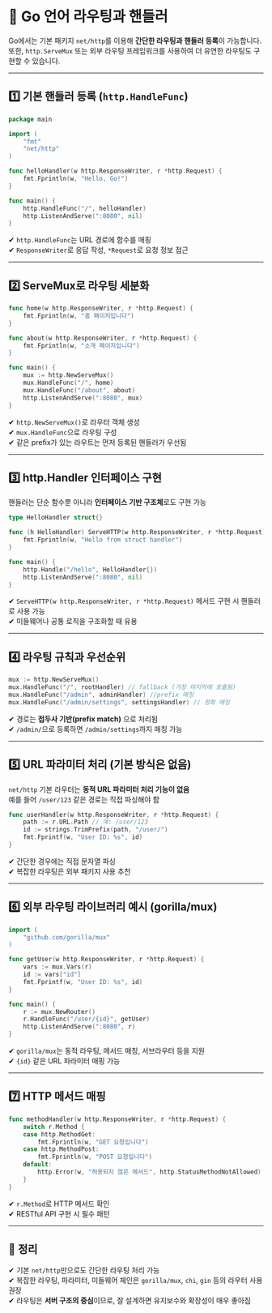 # 🔀 Go 언어 라우팅과 핸들러

Go에서는 기본 패키지 `net/http`를 이용해 **간단한 라우팅과 핸들러 등록**이 가능합니다.  
또한, `http.ServeMux` 또는 외부 라우팅 프레임워크를 사용하여 더 유연한 라우팅도 구현할 수 있습니다.

---

## 1️⃣ 기본 핸들러 등록 (`http.HandleFunc`)

```go
package main

import (
    "fmt"
    "net/http"
)

func helloHandler(w http.ResponseWriter, r *http.Request) {
    fmt.Fprintln(w, "Hello, Go!")
}

func main() {
    http.HandleFunc("/", helloHandler)
    http.ListenAndServe(":8080", nil)
}
```

✔ `http.HandleFunc`는 URL 경로에 함수를 매핑  
✔ `ResponseWriter`로 응답 작성, `*Request`로 요청 정보 접근  

---

## 2️⃣ ServeMux로 라우팅 세분화

```go
func home(w http.ResponseWriter, r *http.Request) {
    fmt.Fprintln(w, "홈 페이지입니다")
}

func about(w http.ResponseWriter, r *http.Request) {
    fmt.Fprintln(w, "소개 페이지입니다")
}

func main() {
    mux := http.NewServeMux()
    mux.HandleFunc("/", home)
    mux.HandleFunc("/about", about)
    http.ListenAndServe(":8080", mux)
}
```

✔ `http.NewServeMux()`로 라우터 객체 생성  
✔ `mux.HandleFunc`으로 라우팅 구성  
✔ 같은 prefix가 있는 라우트는 먼저 등록된 핸들러가 우선됨  

---

## 3️⃣ http.Handler 인터페이스 구현

핸들러는 단순 함수뿐 아니라 **인터페이스 기반 구조체**로도 구현 가능

```go
type HelloHandler struct{}

func (h HelloHandler) ServeHTTP(w http.ResponseWriter, r *http.Request) {
    fmt.Fprintln(w, "Hello from struct handler")
}

func main() {
    http.Handle("/hello", HelloHandler{})
    http.ListenAndServe(":8080", nil)
}
```

✔ `ServeHTTP(w http.ResponseWriter, r *http.Request)` 메서드 구현 시 핸들러로 사용 가능  
✔ 미들웨어나 공통 로직을 구조화할 때 유용  

---

## 4️⃣ 라우팅 규칙과 우선순위

```go
mux := http.NewServeMux()
mux.HandleFunc("/", rootHandler) // fallback (가장 마지막에 호출됨)  
mux.HandleFunc("/admin", adminHandler) //prefix 매칭 
mux.HandleFunc("/admin/settings", settingsHandler) // 정확 매칭 
```

✔ 경로는 **접두사 기반(prefix match)** 으로 처리됨  
✔ `/admin/`으로 등록하면 `/admin/settings`까지 매칭 가능

---

## 5️⃣ URL 파라미터 처리 (기본 방식은 없음)

`net/http` 기본 라우터는 **동적 URL 파라미터 처리 기능이 없음**  
예를 들어 `/user/123` 같은 경로는 직접 파싱해야 함

```go
func userHandler(w http.ResponseWriter, r *http.Request) {
    path := r.URL.Path // 예: /user/123
    id := strings.TrimPrefix(path, "/user/")
    fmt.Fprintf(w, "User ID: %s", id)
}
```

✔ 간단한 경우에는 직접 문자열 파싱  
✔ 복잡한 라우팅은 외부 패키지 사용 추천

---

## 6️⃣ 외부 라우팅 라이브러리 예시 (gorilla/mux)

```go
import (
    "github.com/gorilla/mux"
)

func getUser(w http.ResponseWriter, r *http.Request) {
    vars := mux.Vars(r)
    id := vars["id"]
    fmt.Fprintf(w, "User ID: %s", id)
}

func main() {
    r := mux.NewRouter()
    r.HandleFunc("/user/{id}", getUser)
    http.ListenAndServe(":8080", r)
}
```

✔ `gorilla/mux`는 동적 라우팅, 메서드 매칭, 서브라우터 등을 지원  
✔ `{id}` 같은 URL 파라미터 매핑 가능  

---

## 7️⃣ HTTP 메서드 매핑

```go
func methodHandler(w http.ResponseWriter, r *http.Request) {
    switch r.Method {
    case http.MethodGet:
        fmt.Fprintln(w, "GET 요청입니다")
    case http.MethodPost:
        fmt.Fprintln(w, "POST 요청입니다")
    default:
        http.Error(w, "허용되지 않은 메서드", http.StatusMethodNotAllowed)
    }
}
```

✔ `r.Method`로 HTTP 메서드 확인  
✔ RESTful API 구현 시 필수 패턴  

---

## 🎯 정리

✔ 기본 `net/http`만으로도 간단한 라우팅 처리 가능  
✔ 복잡한 라우팅, 파라미터, 미들웨어 체인은 `gorilla/mux`, `chi`, `gin` 등의 라우터 사용 권장  
✔ 라우팅은 **서버 구조의 중심**이므로, 잘 설계하면 유지보수와 확장성이 매우 좋아짐

